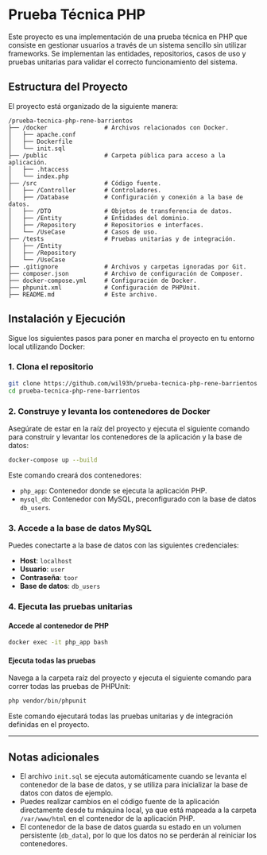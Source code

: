 
# Prueba Técnica PHP

Este proyecto es una implementación de una prueba técnica en PHP que consiste en gestionar usuarios a través de un sistema sencillo sin utilizar frameworks. Se implementan las entidades, repositorios, casos de uso y pruebas unitarias para validar el correcto funcionamiento del sistema.

## Estructura del Proyecto

El proyecto está organizado de la siguiente manera:

```
/prueba-tecnica-php-rene-barrientos
├── /docker                # Archivos relacionados con Docker.
│   ├── apache.conf
│   ├── Dockerfile
│   └── init.sql
├── /public                # Carpeta pública para acceso a la aplicación.
│   ├── .htaccess
│   └── index.php
├── /src                   # Código fuente.
│   ├── /Controller        # Controladores.
│   ├── /Database          # Configuración y conexión a la base de datos.
│   ├── /DTO               # Objetos de transferencia de datos.
│   ├── /Entity            # Entidades del dominio.
│   ├── /Repository        # Repositorios e interfaces.
│   └── /UseCase           # Casos de uso.
├── /tests                 # Pruebas unitarias y de integración.
│   ├── /Entity
│   ├── /Repository
│   └── /UseCase
├── .gitignore             # Archivos y carpetas ignoradas por Git.
├── composer.json          # Archivo de configuración de Composer.
├── docker-compose.yml     # Configuración de Docker.
├── phpunit.xml            # Configuración de PHPUnit.
├── README.md              # Este archivo.
```

## Instalación y Ejecución

Sigue los siguientes pasos para poner en marcha el proyecto en tu entorno local utilizando Docker:

### 1. Clona el repositorio

```bash
git clone https://github.com/wil93h/prueba-tecnica-php-rene-barrientos
cd prueba-tecnica-php-rene-barrientos
```

### 2. Construye y levanta los contenedores de Docker

Asegúrate de estar en la raíz del proyecto y ejecuta el siguiente comando para construir y levantar los contenedores de la aplicación y la base de datos:

```bash
docker-compose up --build
```

Este comando creará dos contenedores:

- `php_app`: Contenedor donde se ejecuta la aplicación PHP.
- `mysql_db`: Contenedor con MySQL, preconfigurado con la base de datos `db_users`.


### 3. Accede a la base de datos MySQL

Puedes conectarte a la base de datos con las siguientes credenciales:

- **Host**: `localhost`
- **Usuario**: `user`
- **Contraseña**: `toor`
- **Base de datos**: `db_users`

### 4. Ejecuta las pruebas unitarias

#### Accede al contenedor de PHP

```bash
docker exec -it php_app bash
```

#### Ejecuta todas las pruebas

Navega a la carpeta raíz del proyecto y ejecuta el siguiente comando para correr todas las pruebas de PHPUnit:

```bash
php vendor/bin/phpunit
```

Este comando ejecutará todas las pruebas unitarias y de integración definidas en el proyecto.

---

## Notas adicionales

- El archivo `init.sql` se ejecuta automáticamente cuando se levanta el contenedor de la base de datos, y se utiliza para inicializar la base de datos con datos de ejemplo.
- Puedes realizar cambios en el código fuente de la aplicación directamente desde tu máquina local, ya que está mapeada a la carpeta `/var/www/html` en el contenedor de la aplicación PHP.
- El contenedor de la base de datos guarda su estado en un volumen persistente (`db_data`), por lo que los datos no se perderán al reiniciar los contenedores.
